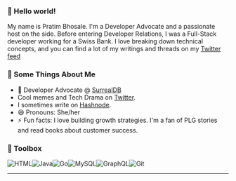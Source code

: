 ### 👋 Hello world!

My name is Pratim Bhosale. I'm a Developer Advocate and a passionate host on the side. Before entering Developer Relations, I was a Full-Stack developer working for a Swiss Bank. I love breaking down technical concepts, and you can find a lot of my writings and threads on my [Twitter feed](https://twitter.com/BhosalePratim)

### 🧐 Some Things About Me
- 🥑 Developer Advocate @ [SurrealDB](https://surrealdb.com/)
- Cool memes and Tech Drama on [Twitter](https://twitter.com/BhosalePratim). 
- I sometimes write on [Hashnode](https://pratimblogs.hashnode.dev/).
- 😄 Pronouns: She/her
- ⚡ Fun facts: I love building growth strategies. I'm a fan of PLG stories and read books about customer success. 


### 🧰 Toolbox
![HTML](https://img.shields.io/badge/-html5-E34F26?&style=for-the-badge&logo=html5&logoColor=white)![Java](https://img.shields.io/badge/-Java-007396?&style=for-the-badge&logo=java&logoColor=white)![Go](https://img.shields.io/badge/-GO-007396?&style=for-the-badge&logo=go&logoColor=blue)![MySQL](https://img.shields.io/badge/-MySQL-4479A1?&style=for-the-badge&logo=mysql&logoColor=white)![GraphQL](https://img.shields.io/badge/-GraphQL-black?&style=for-the-badge&logo=graphql&logoColor=E10098)![Git](https://img.shields.io/badge/-Git-F05032?&style=for-the-badge&logo=git&logoColor=white)

------
 
